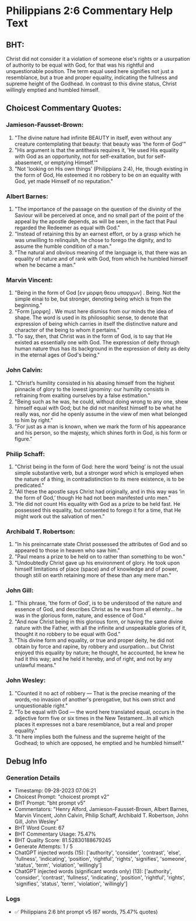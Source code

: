 # Philippians 2:6 Commentary Help Text

## BHT:
Christ did not consider it a violation of someone else's rights or a usurpation of authority to be equal with God, for that was his rightful and unquestionable position. The term equal used here signifies not just a resemblance, but a true and proper equality, indicating the fullness and supreme height of the Godhead. In contrast to this divine status, Christ willingly emptied and humbled himself.

## Choicest Commentary Quotes:
### Jamieson-Fausset-Brown:
1. "The divine nature had infinite BEAUTY in itself, even without any creature contemplating that beauty: that beauty was 'the form of God'"
2. "His argument is that the antithesis requires it, 'He used His equality with God as an opportunity, not for self-exaltation, but for self-abasement, or emptying Himself.'"
3. "Not 'looking on His own things' (Philippians 2:4), He, though existing in the form of God, He esteemed it no robbery to be on an equality with God, yet made Himself of no reputation."

### Albert Barnes:
1. "The importance of the passage on the question of the divinity of the Saviour will be perceived at once, and no small part of the point of the appeal by the apostle depends, as will be seen, in the fact that Paul regarded the Redeemer as equal with God."
2. "Instead of retaining this by an earnest effort, or by a grasp which he was unwilling to relinquish, he chose to forego the dignity, and to assume the humble condition of a man."
3. "The natural and obvious meaning of the language is, that there was an equality of nature and of rank with God, from which he humbled himself when he became a man."

### Marvin Vincent:
1. "Being in the form of God [εν μορφη θεου υπαρχων] . Being. Not the simple einai to be, but stronger, denoting being which is from the beginning."
2. "Form [μορφη] . We must here dismiss from our minds the idea of shape. The word is used in its philosophic sense, to denote that expression of being which carries in itself the distinctive nature and character of the being to whom it pertains."
3. "To say, then, that Christ was in the form of God, is to say that He existed as essentially one with God. The expression of deity through human nature thus has its background in the expression of deity as deity in the eternal ages of God's being."

### John Calvin:
1. "Christ’s humility consisted in his abasing himself from the highest pinnacle of glory to the lowest ignominy: our humility consists in refraining from exalting ourselves by a false estimation."
2. "Being such as he was, he could, without doing wrong to any one, shew himself equal with God; but he did not manifest himself to be what he really was, nor did he openly assume in the view of men what belonged to him by right."
3. "For just as a man is known, when we mark the form of his appearance and his person, so the majesty, which shines forth in God, is his form or figure."

### Philip Schaff:
1. "Christ being in the form of God: here the word ‘being’ is not the usual simple substantive verb, but a stronger word which is employed when the nature of a thing, in contradistinction to its mere existence, is to be predicated."
2. "All these the apostle says Christ had originally, and in this way was ‘in the form of God,’ though He had not been manifested unto men."
3. "He did not count His equality with God as a prize to be held fast. He possessed this equality, but consented to forego it for a time, that He might work out the salvation of men."

### Archibald T. Robertson:
1. "In his preincarnate state Christ possessed the attributes of God and so appeared to those in heaven who saw him."
2. "Paul means a prize to be held on to rather than something to be won."
3. "Undoubtedly Christ gave up his environment of glory. He took upon himself limitations of place (space) and of knowledge and of power, though still on earth retaining more of these than any mere man."

### John Gill:
1. "This phrase, 'the form of God', is to be understood of the nature and essence of God, and describes Christ as he was from all eternity... he was in the glorious form, nature, and essence of God."
2. "And now Christ being in this glorious form, or having the same divine nature with the Father, with all the infinite and unspeakable glories of it, thought it no robbery to be equal with God."
3. "This divine form and equality, or true and proper deity, he did not obtain by force and rapine, by robbery and usurpation... but Christ enjoyed this equality by nature; he thought, he accounted, he knew he had it this way; and he held it hereby, and of right, and not by any unlawful means."

### John Wesley:
1. "Counted it no act of robbery — That is the precise meaning of the words,-no invasion of another's prerogative, but his own strict and unquestionable right." 
2. "To be equal with God — the word here translated equal, occurs in the adjective form five or six times in the New Testament...In all which places it expresses not a bare resemblance, but a real and proper equality." 
3. "It here implies both the fulness and the supreme height of the Godhead; to which are opposed, he emptied and he humbled himself."


## Debug Info
### Generation Details
- Timestamp: 09-28-2023 07:06:21
- Choicest Prompt: "choicest prompt v2"
- BHT Prompt: "bht prompt v5"
- Commentators: "Henry Alford, Jamieson-Fausset-Brown, Albert Barnes, Marvin Vincent, John Calvin, Philip Schaff, Archibald T. Robertson, John Gill, John Wesley"
- BHT Word Count: 67
- BHT Commentary Usage: 75.47%
- BHT Quality Score: 81.52830188679245
- Generate Attempts: 1 / 5
- ChatGPT injected words (15):
	['authority', 'consider', 'contrast', 'else', 'fullness', 'indicating', 'position', 'rightful', 'rights', 'signifies', 'someone', 'status', 'term', 'violation', 'willingly']
- ChatGPT injected words (significant words only) (13):
	['authority', 'consider', 'contrast', 'fullness', 'indicating', 'position', 'rightful', 'rights', 'signifies', 'status', 'term', 'violation', 'willingly']

### Logs
- ✅ Philippians 2:6 bht prompt v5 (67 words, 75.47% quotes)
